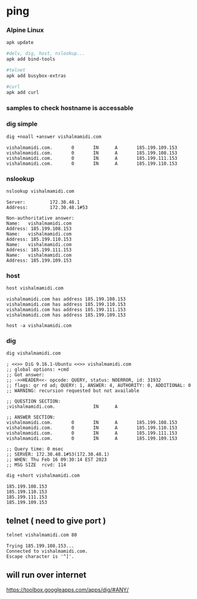 # ping

### Alpine Linux 

```bash
apk update

#delv, dig, host, nslookup...
apk add bind-tools

#telnet
apk add busybox-extras

#curl 
apk add curl
```

### samples to check hostname is accessable 

### dig simple 
```bash
dig +noall +answer vishalmamidi.com
```
```console 
vishalmamidi.com.       0       IN      A       185.199.109.153
vishalmamidi.com.       0       IN      A       185.199.108.153
vishalmamidi.com.       0       IN      A       185.199.111.153
vishalmamidi.com.       0       IN      A       185.199.110.153
```
### nslookup
```bash
nslookup vishalmamidi.com
```
```console
Server:         172.30.48.1
Address:        172.30.48.1#53

Non-authoritative answer:
Name:   vishalmamidi.com
Address: 185.199.108.153
Name:   vishalmamidi.com
Address: 185.199.110.153
Name:   vishalmamidi.com
Address: 185.199.111.153
Name:   vishalmamidi.com
Address: 185.199.109.153
```
### host
```bash
host vishalmamidi.com
```
```console
vishalmamidi.com has address 185.199.108.153
vishalmamidi.com has address 185.199.110.153
vishalmamidi.com has address 185.199.111.153
vishalmamidi.com has address 185.199.109.153
```
```
host -a vishalmamidi.com
```
### dig
```bash
dig vishalmamidi.com
```
```console
; <<>> DiG 9.16.1-Ubuntu <<>> vishalmamidi.com
;; global options: +cmd
;; Got answer:
;; ->>HEADER<<- opcode: QUERY, status: NOERROR, id: 31932
;; flags: qr rd ad; QUERY: 1, ANSWER: 4, AUTHORITY: 0, ADDITIONAL: 0
;; WARNING: recursion requested but not available

;; QUESTION SECTION:
;vishalmamidi.com.              IN      A

;; ANSWER SECTION:
vishalmamidi.com.       0       IN      A       185.199.108.153
vishalmamidi.com.       0       IN      A       185.199.110.153
vishalmamidi.com.       0       IN      A       185.199.111.153
vishalmamidi.com.       0       IN      A       185.199.109.153

;; Query time: 0 msec
;; SERVER: 172.30.48.1#53(172.30.48.1)
;; WHEN: Thu Feb 16 09:30:14 EST 2023
;; MSG SIZE  rcvd: 114

```

```bash
dig +short vishalmamidi.com
```
```console
185.199.108.153
185.199.110.153
185.199.111.153
185.199.109.153
```

## telnet ( need to give port )
```bash
telnet vishalmamidi.com 80
```
```console
Trying 185.199.108.153...
Connected to vishalmamidi.com.
Escape character is '^]'.
```


## will run over internet 
<https://toolbox.googleapps.com/apps/dig/#ANY/>


